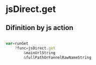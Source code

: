# jsDirect.get

## Difinition by js action

```js.js

var=runGet
	?func=jsDirect.get
		&mainUrlString
		&fullPathOrFannelRawNameString
```


